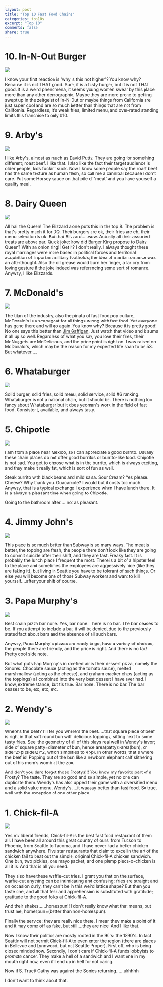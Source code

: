 ```yaml
---
layout: post
title: "Top 10 Fast Food Chains"
categories: top10s
excerpt: "Top 10"
comments: false
share: true
---
```




# 10. In-N-Out Burger

![](https://c1.staticflickr.com/1/80/258404004_ccc6c52933.jpg)

I know your first reaction is 'why is this not higher'? You know why? Because it is not THAT good. Sure, it is a tasty burger, but it is not THAT good. It is a weird phenomena, it seems young women swear by this place more than any other demographic. Maybe they are more prone to getting swept up in the zeitgeist of In-N-Out or maybe things from California are just super cool and are so much better than things that are not from California. Regardless, it's weak fries, limited menu, and over-rated standing limits this franchise to only #10.


# 9. Arby's

![](https://designshack.net/wp-content/uploads/arbys-4.jpg)

I like Arby's, almost as much as David Putty. They are going for something different; roast beef. I like that. I also like the fact their target audience is older people, kids fuckin' suck. Now I know some people say the roast beef has the same texture as human flesh, so call me a cannibal because I don't care. Put some Horsey sauce on that pile of 'meat' and you have yourself a quality meal.

# 8. Dairy Queen

![](http://noblestores.com/OriginalDQ/wp-content/uploads/2013/06/Dairy_Queen_logo_cmyk.jpg)

All hail the Queen! The Blizzard alone puts this in the top 8. The problem is that's pretty much it for DQ. Their burgers are ok, their fries are eh, their menu selection is ok. But that Blizzard.....wow. Actually all their assorted treats are above par. Quick joke: how did Burger King propose to Dairy Queen? With an onion ring!! Get it? I don't really. I always thought these royal marriages were more based in political forces and territorial acquisition of important military footholds; the idea of marital romance was an afterthought. Also the oil grease would burn her finger, a far cry from loving gesture if the joke indeed was referencing some sort of romance. Anyway, I like Blizzards.

# 7. McDonald's

![](https://pbs.twimg.com/profile_images/658746945565954048/Zrf2h3RD_400x400.jpg)


The titan of the industry, also the pinata of fast food pop culture, McDonald's is a scapegoat for all things wrong with fast food. Yet everyone has gone there and will go again. You know why? Because it is pretty good! No one says this better than [Jim Gaffigan](https://www.youtube.com/watch?v=6YDTfEhChgw). Just watch that video and it sums it all up so well. Regardless of what you say, you love their fries, their McNuggets are McDelicious, and the price point is right on. I was raised on McDonald's, which may be the reason for my expected life span to be 53. But whatever.....


# 6. Whataburger

![](https://pbs.twimg.com/profile_images/714930979320803328/YiW1tsHC.jpg)

Solid burger, solid fries, solid menu, solid service, solid #6 ranking. Whataburger is not a national chain, but it should be. There is nothing too fancy about Whataburger but it does yeoman's work in the field of fast food. Consistent, available, and always tasty.


# 5. Chipotle

![](https://pbs.twimg.com/profile_images/616043541815386112/i7FxHNpE.jpg)

I am from a place near Mexico, so I can appreciate a good burrito. Usually these chain places do not offer good burritos or burrito-like food. Chipotle is not bad. You get to choose what is in the burrito, which is always exciting, and they make it really fat, which is sort of fun as well. 

Steak burrito with black beans and mild salsa. Sour Cream? Yes please. Cheese? Why thank you. Guacamole? I would but it costs too much. Anyway, that is a typical exchange I experience when I have lunch there. It is a always a pleasant time when going to Chipotle.

Going to the bathroom after.....not as pleasant.



# 4. Jimmy John's

![](https://pbs.twimg.com/profile_images/692034111427452929/cfzdE8Qg.png)

This place is so much better than Subway is so many ways. The meat is better, the topping are fresh, the people there don't look like they are going to commit suicide after their shift, and they are fast. Freaky fast. It is probably the lunch place I frequent the most. There is a bit of a hipster feel to the place and sometimes the employees are aggressively nice (like they are faking it), but living in Seattle you have to be tolerant of such things. Or else you will become one of those Subway workers and want to kill yourself....after your shift of course. 

# 3. Papa Murphy's

![](http://bloximages.chicago2.vip.townnews.com/mtstandard.com/content/tncms/assets/v3/business/6/63/6633b298-904f-573d-9125-f0d4d2dda7e2/53ae63d85b707.image.png)

Best chain pizza bar none. Yes, bar none. There is no bar. The bar ceases to be. If you attempt to include a bar, it will be denied, due to the previously stated fact about bars and the absence of all such bars. 

Anyway, Papa Murphy's pizzas are ready to go, have a variety of choices, the people there are friendly, and the price is right. And there is no tax! Pretty cool side note.

But what puts Pap Murphy's in rarefied air is their dessert pizza, namely the Smores. Chocolate sauce (acting as the tomato sauce), melted marshmallow (acting as the cheese), and graham cracker chips (acting as the toppings) all combined into the very best dessert I have ever had. I know, extreme stance, but tis true. Bar none. There is no bar. The bar ceases to be, etc, etc, etc.



# 2. Wendy's

![](http://cms.ysu.edu/sites/default/files/images/administrative-offices/kilcawley-center/Wendys-Logo.png)

Where's the beef? I'll tell you where's the beef.....that square piece of beef is right in that soft round bun with delicious toppings, sitting next to some tasty fries. See, the geometry of all of this plays real well in Wendy's favor; side of square patty=diameter of bun, hence area(patty)>area(bun), or side^2>pi(side/2)^2, which simplifies to 4>pi. In other words, that's where the beef is! Popping out of the bun like a newborn elephant calf slithering out of his mom's womb at the zoo. 

And don't you dare forget those Frostys!!! You know my favorite part of a Frosty? The taste. They are so good and so simple, yet no one can duplicate them. Wendy's has also upped their game with a diversified menu and a solid value menu. Wendy's.....it waaaay better than fast food. So true, well with the exception of one other place.

# 1. Chick-fil-A


![](http://vignette3.wikia.nocookie.net/logopedia/images/7/7f/Chick_fil_a_logo.jpg_(2)-3-.jpg/revision/latest?cb=20110723180908)

Yes my liberal friends, Chick-fil-A is the best fast food restaurant of them all. I have been all around this great country of ours; from Tucson to Phoenix, from Seattle to Tacoma, and I have never had a better chicken sandwich anywhere. Five star restaurants that claim to excel in the art of the chicken fail to beat out the simple, original Chick-fil-A chicken sandwich. One bun, two pickles, one mayo packet, and one plump piece-o-chicken is all it is. And that is all you need.

They also have these waffle-cut fries. I grant you that on the surface, waffle-cut anything can be intimidating and confusing; fries are straight and on occasion curly, they can't be in this weird lattice shape? But then you taste one, and all that fear and apprehension is substituted with gratitude; gratitude to the good folks at Chick-fil-A.

And their shakes......homespun!! I don't really know what that means, but trust me, homespun=(better than non-homespun).

Finally the service: they are really nice there. I mean they make a point of it and it may come off as fake, but still....they are nice. And I like that.


Now I know their politics are mostly rooted in the 90's: the 1890's. In fact Seattle will not permit Chick-fil-A to even enter the region (there are places in Bellevue and Lynnwood, but not Seattle Proper). First off, who is being closed minded now. Secondly, I don't care if Chick-fil-A funds lobbyists to *promote* cancer. They make a hell of a sandwich and I want one in my mouth right now, even if I end up in hell for not caring. 


Now if S. Truett Cathy was against the Sonics returning......uhhhhh


I don't want to think about that. 









